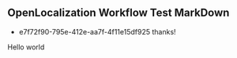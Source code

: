 ## OpenLocalization Workflow Test MarkDown
* e7f72f90-795e-412e-aa7f-4f11e15df925 
thanks!

Hello world